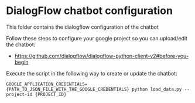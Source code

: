 DialogFlow chatbot configuration
================================

This folder contains the dialogflow configuration of the chatbot

Follow these steps to configure your google project so you can upload/edit the chatbot:
* https://github.com/dialogflow/dialogflow-python-client-v2#before-you-begin

Execute the script in the following way to create or update the chatbot:

```
GOOGLE_APPLICATION_CREDENTIALS={PATH_TO_JSON_FILE_WITH_THE_GOOGLE_CREDENTIALS} python load_data.py --project-id {PROJECT_ID}
```
